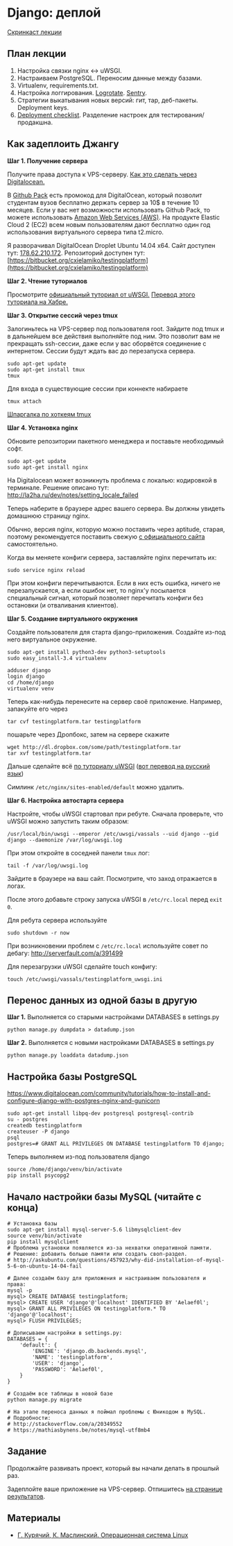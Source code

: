 Django: деплой
======================

[Скринкаст лекции](http://www.youtube.com/watch?v=EBrxoe1oKEc)

План лекции
-------

1. Настройка связки nginx <-> uWSGI.
4. Настраиваем PostgreSQL. Переносим данные между базами.
3. Virtualenv, requirements.txt.
5. Настройка логгирования. [Logrotate](http://linuxnow.ru/view.php?id=50). [Sentry](https://getsentry.com/welcome/).
5. Стратегии выкатывания новых версий: гит, тар, деб-пакеты. Deployment keys.
7. [Deployment checklist](https://docs.djangoproject.com/en/1.7/howto/deployment/checklist/). Разделение настроек для тестирования/продакшна.


Как задеплоить Джангу
---

**Шаг 1. Получение сервера**

Получите права доступа к VPS-серверу. [Как это сделать через Digitalocean.](https://www.digitalocean.com/community/tutorials/how-to-create-your-first-digitalocean-droplet-virtual-server)

В [Github Pack](https://education.github.com/pack) есть промокод для DigitalOcean, который позволит студентам вузов бесплатно держать сервер за 10$ в течение 10 месяцев. Если у вас нет возможности использовать Github Pack, то можете использовать [Amazon Web Services (AWS)](http://aws.amazon.com/ru/free/). На продукте Elastic Cloud 2 (EC2) всем новым пользователям дают бесплатно один год использования виртуального сервера типа t2.micro.

Я разворачивал DigitalOcean Droplet Ubuntu 14.04 x64. Сайт доступен тут:
[178.62.210.172](http://178.62.210.172/). Репозиторий доступен тут:
[https://bitbucket.org/cxielamiko/testingplatform](https://bitbucket.org/cxielamiko/testingplatform)

**Шаг 2. Чтение туториалов**

Просмотрите [официальный туториал от uWSGI.](http://uwsgi-docs.readthedocs.org/en/latest/tutorials/Django_and_nginx.html) [Перевод этого туториала на Хабре.](http://habrahabr.ru/post/226419/)

**Шаг 3. Открытие сессий через tmux**

Залогиньтесь на VPS-сервер под пользователя root. Зайдите под tmux и в дальнейшем все действия выполняйте под ним. Это позволит вам не прекращать ssh-сессии, даже если у вас оборвётся соединение с интернетом. Сессии будут ждать вас до перезапуска сервера.

```
sudo apt-get update
sudo apt-get install tmux
tmux
```

Для входа в существующие сессии при коннекте набираете
```
tmux attach
```

[Шпаргалка по хоткеям tmux](http://habrahabr.ru/post/126996/)

**Шаг 4. Установка nginx**

Обновите репозитории пакетного менеджера и поставьте необходимый софт.

```
sudo apt-get update
sudo apt-get install nginx
```

На Digitalocean может возникнуть проблема с локалью: кодировкой в терминале. Решение описано тут:
http://la2ha.ru/dev/notes/setting_locale_failed


Теперь наберите в браузере адрес вашего сервера. Вы должны увидеть домашнюю
страницу nginx.

Обычно, версия nginx, которую можно поставить через aptitude, старая,
поэтому рекомендуется поставить свежую [с официального сайта](http://wiki.nginx.org/Install) самостоятельно.

Когда вы меняете конфиги сервера, заставляйте nginx перечитать их:
```
sudo service nginx reload
```

При этом конфиги перечитываются. Если в них есть ошибка, ничего не перезапускается, а если ошибок нет, то nginx'у посылается специальный сигнал, который позволяет перечитать конфиги без остановки (и отваливания клиентов).

**Шаг 5. Создание виртуального окружения**

Cоздайте пользователя для старта django-приложения. Создайте из-под него виртуальное окружение.
```
sudo apt-get install python3-dev python3-setuptools
sudo easy_install-3.4 virtualenv

adduser django
login django
cd /home/django
virtualenv venv
```

Теперь как-нибудь перенесите на сервер своё приложение. Например, запакуйте
его через
```
tar cvf testingplatform.tar testingplatform
```
пошарьте через Дропбокс, затем на сервере скажите
```
wget http://dl.dropbox.com/some/path/testingplatform.tar
tar xvf testingplatform.tar
```

Дальше сделайте всё [по туториалу uWSGI](http://uwsgi-docs.readthedocs.org/en/latest/tutorials/Django_and_nginx.html)
([вот перевод на русский язык](http://habrahabr.ru/post/226419/))

Симлинк `/etc/nginx/sites-enabled/default` можно удалить.

**Шаг 6. Настройка автостарта сервера**

Настройте, чтобы uWSGI стартовал при ребуте.
Сначала проверьте, что uWSGI можно запустить таким образом:
```
/usr/local/bin/uwsgi --emperor /etc/uwsgi/vassals --uid django --gid django --daemonize /var/log/uwsgi.log
```

При этом откройте в соседней панели `tmux` лог:
```
tail -f /var/log/uwsgi.log
```

Зайдите в браузере на ваш сайт. Посмотрите, что заход отражается в логах.

После этого добавьте строку запуска uWSGI в `/etc/rc.local` перед `exit 0`.

Для ребута сервера используйте
```
sudo shutdown -r now
```

При возникновении проблем с `/etc/rc.local` используйте совет по дебагу:
http://serverfault.com/a/391499

Для перезагрузки uWSGI сделайте touch конфигу:
```
touch /etc/uwsgi/vassals/testingplatform_uwsgi.ini
```



Перенос данных из одной базы в другую
---

**Шаг 1.** Выполняется со старыми настройками DATABASES в settings.py
```
python manage.py dumpdata > datadump.json
```

**Шаг 2.** Выполняется с новыми настройками DATABASES в settings.py
```
python manage.py loaddata datadump.json
```



Настройка базы PostgreSQL
---

https://www.digitalocean.com/community/tutorials/how-to-install-and-configure-django-with-postgres-nginx-and-gunicorn

```
sudo apt-get install libpq-dev postgresql postgresql-contrib
su - postgres
createdb testingplatform
createuser -P django
psql
postgres=# GRANT ALL PRIVILEGES ON DATABASE testingplatform TO django;
```

Теперь выполняем из-под пользователя django
```
source /home/django/venv/bin/activate
pip install psycopg2
```



Начало настройки базы MySQL (читайте с конца)
---

```
# Установка базы
sudo apt-get install mysql-server-5.6 libmysqlclient-dev
source venv/bin/activate
pip install mysqlclient
# Проблема установки появляется из-за нехватки оперативной памяти.
# Решение: добавить больше памяти или создать своп-раздел.
# http://askubuntu.com/questions/457923/why-did-installation-of-mysql-5-6-on-ubuntu-14-04-fail

# Далее создаём базу для приложения и настраиваем пользователя и права:
mysql -p
mysql> CREATE DATABASE testingplatform;
mysql> CREATE USER 'django'@'localhost' IDENTIFIED BY 'Aelaef0l';
mysql> GRANT ALL PRIVILEGES ON testingplatform.* TO 'django'@'localhost';
mysql> FLUSH PRIVILEGES;

# Дописываем настройки в settings.py:
DATABASES = {
    'default': {
        'ENGINE': 'django.db.backends.mysql',
        'NAME': 'testingplatform',
        'USER': 'django',
        'PASSWORD': 'Aelaef0l',
    }
}

# Создаём все таблицы в новой базе
python manage.py migrate

# На этапе переноса данных я поймал проблемы с Юникодом в MySQL.
# Подробности:
# http://stackoverflow.com/a/20349552
# https://mathiasbynens.be/notes/mysql-utf8mb4
```


Задание
------

Продолжайте развивать проект, который вы начали делать в прошлый раз.

Задеплойте ваше приложение на VPS-сервер. Отпишитесь [на странице результатов](https://github.com/vpavlenko/web-programming/wiki/%D0%A0%D0%B5%D1%88%D0%B5%D0%BD%D0%B8%D1%8F-%D0%B7%D0%B0%D0%B4%D0%B0%D0%BD%D0%B8%D0%B9-%D0%B7%D0%B0%D0%BD%D1%8F%D1%82%D0%B8%D1%8F-7:-Django-1).

Материалы
--

- [Г. Курячий, К. Маслинский. Операционная система Linux](http://docs.altlinux.org/books/altlibrary-linuxintro2.pdf)

